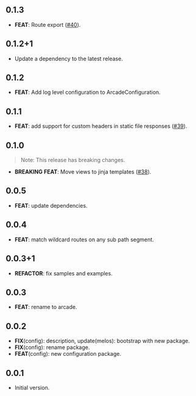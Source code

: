 ## 0.1.3

 - **FEAT**: Route export ([#40](https://github.com/dartarcade/arcade/issues/40)).

## 0.1.2+1

 - Update a dependency to the latest release.

## 0.1.2

 - **FEAT**: Add log level configuration to ArcadeConfiguration.

## 0.1.1

 - **FEAT**: add support for custom headers in static file responses ([#39](https://github.com/dartarcade/arcade/issues/39)).

## 0.1.0

> Note: This release has breaking changes.

 - **BREAKING** **FEAT**: Move views to jinja templates ([#38](https://github.com/dartarcade/arcade/issues/38)).

## 0.0.5

 - **FEAT**: update dependencies.

## 0.0.4

 - **FEAT**: match wildcard routes on any sub path segment.

## 0.0.3+1

 - **REFACTOR**: fix samples and examples.

## 0.0.3

 - **FEAT**: rename to arcade.

## 0.0.2

 - **FIX**(config): description, update(melos): bootstrap with new package.
 - **FIX**(config): rename package.
 - **FEAT**(config): new configuration package.

## 0.0.1

- Initial version.
